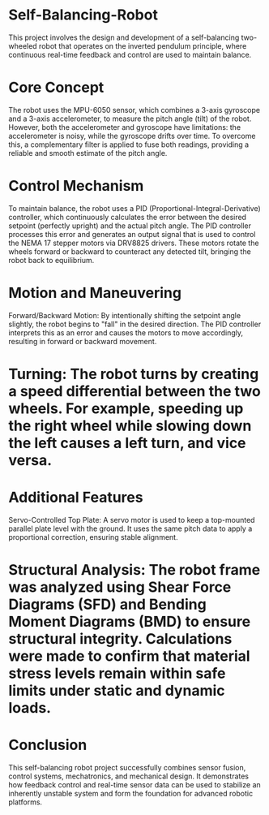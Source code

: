 # Self-Balancing-Robot
This project involves the design and development of a self-balancing two-wheeled robot that operates on the inverted pendulum principle, where continuous real-time feedback and control are used to maintain balance.

# Core Concept
The robot uses the MPU-6050 sensor, which combines a 3-axis gyroscope and a 3-axis accelerometer, to measure the pitch angle (tilt) of the robot. However, both the accelerometer and gyroscope have limitations: the accelerometer is noisy, while the gyroscope drifts over time. To overcome this, a complementary filter is applied to fuse both readings, providing a reliable and smooth estimate of the pitch angle.

# Control Mechanism
To maintain balance, the robot uses a PID (Proportional-Integral-Derivative) controller, which continuously calculates the error between the desired setpoint (perfectly upright) and the actual pitch angle. The PID controller processes this error and generates an output signal that is used to control the NEMA 17 stepper motors via DRV8825 drivers. These motors rotate the wheels forward or backward to counteract any detected tilt, bringing the robot back to equilibrium.

# Motion and Maneuvering
Forward/Backward Motion: By intentionally shifting the setpoint angle slightly, the robot begins to "fall" in the desired direction. The PID controller interprets this as an error and causes the motors to move accordingly, resulting in forward or backward movement.

# Turning: The robot turns by creating a speed differential between the two wheels. For example, speeding up the right wheel while slowing down the left causes a left turn, and vice versa.

# Additional Features
Servo-Controlled Top Plate: A servo motor is used to keep a top-mounted parallel plate level with the ground. It uses the same pitch data to apply a proportional correction, ensuring stable alignment.


# Structural Analysis: The robot frame was analyzed using Shear Force Diagrams (SFD) and Bending Moment Diagrams (BMD) to ensure structural integrity. Calculations were made to confirm that material stress levels remain within safe limits under static and dynamic loads.

# Conclusion
This self-balancing robot project successfully combines sensor fusion, control systems, mechatronics, and mechanical design. It demonstrates how feedback control and real-time sensor data can be used to stabilize an inherently unstable system and form the foundation for advanced robotic platforms.
